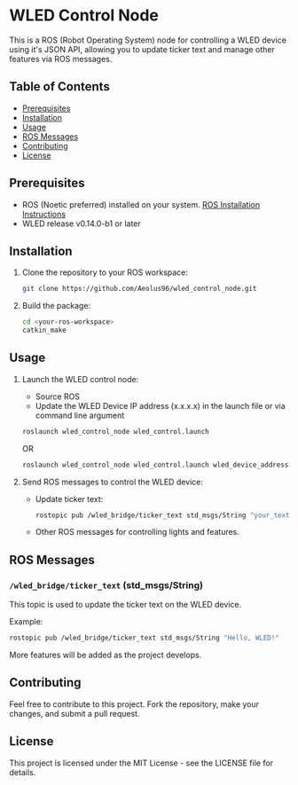 # WLED Control Node

This is a ROS (Robot Operating System) node for controlling a WLED device using it's JSON API, allowing you to update ticker text and manage other features via ROS messages.

## Table of Contents

- [Prerequisites](#prerequisites)
- [Installation](#installation)
- [Usage](#usage)
- [ROS Messages](#ros-messages)
- [Contributing](#contributing)
- [License](#license)

## Prerequisites

- ROS (Noetic preferred) installed on your system. [ROS Installation Instructions](http://wiki.ros.org/ROS/Installation)
- WLED release v0.14.0-b1 or later

## Installation

1. Clone the repository to your ROS workspace:

    ```bash
    git clone https://github.com/Aeolus96/wled_control_node.git
    ```

2. Build the package:

    ```bash
    cd <your-ros-workspace>
    catkin_make
    ```

## Usage

1. Launch the WLED control node:

    - Source ROS
    - Update the WLED Device IP address (x.x.x.x) in the launch file or via command line argument

    ```bash
    roslaunch wled_control_node wled_control.launch
    ```

    OR

    ```bash
    roslaunch wled_control_node wled_control.launch wled_device_address:=<Device-IP>
    ```

2. Send ROS messages to control the WLED device:

    - Update ticker text:

        ```bash
        rostopic pub /wled_bridge/ticker_text std_msgs/String "your_text_here"
        ```

    - Other ROS messages for controlling lights and features.

## ROS Messages

### `/wled_bridge/ticker_text` (std_msgs/String)

This topic is used to update the ticker text on the WLED device.

Example:

```bash
rostopic pub /wled_bridge/ticker_text std_msgs/String "Hello, WLED!"
```

More features will be added as the project develops.

## Contributing

Feel free to contribute to this project. Fork the repository, make your changes, and submit a pull request.

## License

This project is licensed under the MIT License - see the LICENSE file for details.
